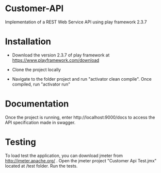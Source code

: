 Customer-API
============

Implementation of a REST Web Service API using play framework 2.3.7


Installation
============

- Download the version 2.3.7 of play framework at https://www.playframework.com/download

- Clone the project locally

- Navigate to the folder project and run "activator clean compile". Once compiled, run "activator run"

Documentation
=============

Once the project is running, enter http://localhost:9000/docs to access the API specification made in swagger.

Testing
========

To load test the application, you can download jmeter from http://jmeter.apache.org/ . Open the jmeter project "Customer Api Test.jmx" located at /test folder.
Run the tests.

